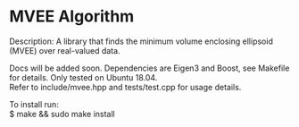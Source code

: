 # MVEE Algorithm
Description: A library that finds the minimum volume enclosing ellipsoid (MVEE) over real-valued data.<br/>

Docs will be added soon. Dependencies are Eigen3 and Boost, see Makefile for details. Only tested on Ubuntu 18.04.<br/>
Refer to include/mvee.hpp and tests/test.cpp for usage details. <br/>

To install run: <br/>
$ make && sudo make install
